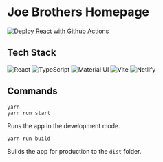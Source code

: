 # Joe Brothers Homepage

[![Deploy React with Github Actions](https://github.com/joe-brothers/joe-brothers.github.io/actions/workflows/pages.yml/badge.svg)](https://github.com/joe-brothers/joe-brothers.github.io/actions/workflows/pages.yml)

## Tech Stack

![React](https://img.shields.io/badge/React-61DAFB?logo=React&logoColor=black)
![TypeScript](https://img.shields.io/badge/TypeScript-3178C6?logo=TypeScript&logoColor=white)
![Material UI](https://img.shields.io/badge/Material_UI-007FFF?logo=MUI&logoColor=white)
![Vite](https://img.shields.io/badge/Vite-646CFF?logo=Vite&logoColor=white)
![Netlify](https://img.shields.io/badge/Netlify-00C7B7?logo=Netlify&logoColor=white)

## Commands

```
yarn
yarn run start
```

Runs the app in the development mode.

```
yarn run build
```

Builds the app for production to the `dist` folder.
